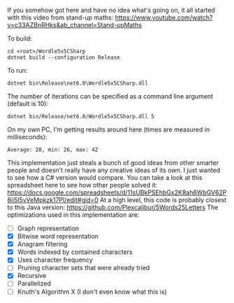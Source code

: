 If you somehow got here and have no idea what's going on, it all started with this video from stand-up maths: https://www.youtube.com/watch?v=c33AZBnRHks&ab_channel=Stand-upMaths

To build:
```
cd <root>/Wordle5x5CSharp
dotnet build --configuration Release
```

To run:
```
dotnet bin\Release\net6.0\Wordle5x5CSharp.dll
```

The number of iterations can be specified as a command line argument (default is 10):
```
dotnet bin/Release/net6.0/Wordle5x5CSharp.dll 5
```

On my own PC, I'm getting results around here (times are measured in milliseconds):
```
Average: 28, min: 26, max: 42
```

This implementation just steals a bunch of good ideas from other smarter people and doesn't really have any creative ideas of its own. I just wanted to see how a C# version would compare. You can take a look at this spreadsheet here to see how other people solved it: https://docs.google.com/spreadsheets/d/11sUBkPSEhbGx2K8ah6WbGV62P8ii5l5vVeMpkzk17PI/edit#gid=0 At a high level, this code is probably closest to this Java version: https://github.com/Plexcalibur/5Words25Letters The optimizations used in this implementation are:
- [ ] Graph representation
- [x] Bitwise word representation
- [x] Anagram filtering
- [x] Words indexed by contained characters
- [x] Uses character frequency
- [ ] Pruning character sets that were already tried
- [x] Recursive
- [ ] Parallelized
- [ ] Knuth's Algorithm X (I don't even know what this is)
